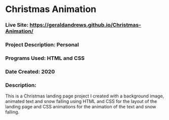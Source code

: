 # Christmas Animation
###  Live Site: https://geraldandrews.github.io/Christmas-Animation/

### Project Description: Personal
### Programs Used: HTML and CSS
### Date Created: 2020

### Description:
This is a Christmas landing page project I created with a background image, animated text and snow falling using HTML and CSS for the layout of the landing page and CSS animations for the animation of the text and snow falling.
